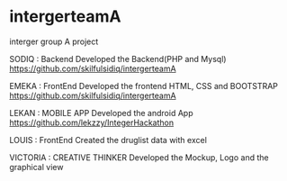 # intergerteamA
interger group A project

SODIQ  : Backend  Developed the Backend(PHP and Mysql)   https://github.com/skilfulsidiq/intergerteamA

EMEKA : FrontEnd  Developed the frontend HTML, CSS and BOOTSTRAP https://github.com/skilfulsidiq/intergerteamA

LEKAN : MOBILE APP Developed the android App https://github.com/lekzzy/IntegerHackathon

LOUIS : FrontEnd    Created the druglist data with excel

VICTORIA : CREATIVE THINKER  Developed the Mockup, Logo and  the graphical view
